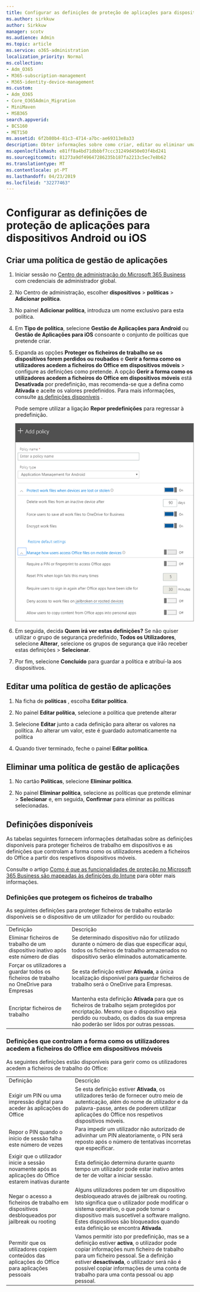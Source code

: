 ```yaml
---
title: Configurar as definições de proteção de aplicações para dispositivos Android ou iOS
ms.author: sirkkuw
author: Sirkkuw
manager: scotv
ms.audience: Admin
ms.topic: article
ms.service: o365-administration
localization_priority: Normal
ms.collection:
- Adm_O365
- M365-subscription-management
- M365-identity-device-management
ms.custom:
- Adm_O365
- Core_O365Admin_Migration
- MiniMaven
- MSB365
search.appverid:
- BCS160
- MET150
ms.assetid: 6f2b80b4-81c3-4714-a7bc-ae69313e8a33
description: Obter informações sobre como criar, editar ou eliminar uma política de gestão de aplicações e proteger ficheiros de trabalho em dispositivos Android ou iOS.
ms.openlocfilehash: e81ff8a4bd71dbbbf7ccc31249d450e03f4bd241
ms.sourcegitcommit: 81273a9df49647286235b187fa2213c5ec7e8b62
ms.translationtype: MT
ms.contentlocale: pt-PT
ms.lasthandoff: 04/23/2019
ms.locfileid: "32277463"
---
```

# <a name="set-app-protection-settings-for-android-or-ios-devices"></a>Configurar as definições de proteção de aplicações para dispositivos Android ou iOS

## <a name="create-an-app-management-policy"></a>Criar uma política de gestão de aplicações

1. Iniciar sessão no [Centro de administração do Microsoft 365 Business](https://go.microsoft.com/fwlink/p/?linkid=837890) com credenciais de administrador global. 
    
2. No Centro de administração, escolher **dispositivos** \> **políticas** \> **Adicionar política**.
  
3. No painel **Adicionar política**, introduza um nome exclusivo para esta política. 
    
4. Em **Tipo de política**, selecione **Gestão de Aplicações para Android** ou **Gestão de Aplicações para iOS** consoante o conjunto de políticas que pretende criar. 
    
5. Expanda as opções **Proteger os ficheiros de trabalho se os dispositivos forem perdidos ou roubados** e **Gerir a forma como os utilizadores acedem a ficheiros do Office em dispositivos móveis** \> configure as definições como pretende. A opção **Gerir a forma como os utilizadores acedem a ficheiros do Office em dispositivos móveis** está **Desativada** por predefinição, mas recomenda-se que a defina como **Ativada** e aceite os valores predefinidos. Para mais informações, consulte [as definições disponíveis](#available-settings) . 
    
    Pode sempre utilizar a ligação **Repor predefinições** para regressar à predefinição. 
    
    ![Screenshot of Create a policy with Application management for Android selected](media/eabbe06d-ac0a-4f3a-8630-68c808b1e662.png)
  
6. Em seguida, decida **Quem irá ver estas definições?** Se não quiser utilizar o grupo de segurança predefinido, **Todos os Utilizadores**, selecione **Alterar**, selecione os grupos de segurança que irão receber estas definições \> **Selecionar**.
    
7. Por fim, selecione **Concluído** para guardar a política e atribuí-la aos dispositivos. 
    
## <a name="edit-an-app-management-policy"></a>Editar uma política de gestão de aplicações

1. Na ficha de **políticas** , escolha **Editar política**.
    
2. No painel **Editar política**, selecione a política que pretende alterar 
    
3. Selecione **Editar** junto a cada definição para alterar os valores na política. Ao alterar um valor, este é guardado automaticamente na política 
    
4. Quando tiver terminado, feche o painel **Editar política**. 
    
## <a name="delete-an-app-management-policy"></a>Eliminar uma política de gestão de aplicações

1. No cartão **Políticas**, selecione **Eliminar política**.
    
2. No painel **Eliminar política**, selecione as políticas que pretende eliminar \> **Selecionar** e, em seguida, **Confirmar** para eliminar as políticas selecionadas. 
    
## <a name="available-settings"></a>Definições disponíveis

As tabelas seguintes fornecem informações detalhadas sobre as definições disponíveis para proteger ficheiros de trabalho em dispositivos e as definições que controlam a forma como os utilizadores acedem a ficheiros do Office a partir dos respetivos dispositivos móveis.
  
 Consulte o artigo [Como é que as funcionalidades de proteção no Microsoft 365 Business são mapeadas às definições do Intune](map-protection-features-to-intune-settings.md) para obter mais informações. 
  
### <a name="settings-that-protect-work-files"></a>Definições que protegem os ficheiros de trabalho

As seguintes definições para proteger ficheiros de trabalho estarão disponíveis se o dispositivo de um utilizador for perdido ou roubado:
  
|||
|:-----|:-----|
|Definição  <br/> |Descrição  <br/> |
|Eliminar ficheiros de trabalho de um dispositivo inativo após este número de dias  <br/> |Se determinado dispositivo não for utilizado durante o número de dias que especificar aqui, todos os ficheiros de trabalho armazenados no dispositivo serão eliminados automaticamente.  <br/> |
|Forçar os utilizadores a guardar todos os ficheiros de trabalho no OneDrive para Empresas  <br/> |Se esta definição estiver **Ativada**, a única localização disponível para guardar ficheiros de trabalho será o OneDrive para Empresas.  <br/> |
|Encriptar ficheiros de trabalho  <br/> |Mantenha esta definição **Ativada** para que os ficheiros de trabalho sejam protegidos por encriptação. Mesmo que o dispositivo seja perdido ou roubado, os dados da sua empresa não poderão ser lidos por outras pessoas.  <br/> |
   
### <a name="settings-that-control-how-users-access-office-files-on-mobile-devices"></a>Definições que controlam a forma como os utilizadores acedem a ficheiros do Office em dispositivos móveis

As seguintes definições estão disponíveis para gerir como os utilizadores acedem a ficheiros de trabalho do Office:
  
|||
|:-----|:-----|
|Definição  <br/> |Descrição  <br/> |
|Exigir um PIN ou uma impressão digital para aceder às aplicações do Office  <br/> |Se esta definição estiver **Ativada**, os utilizadores terão de fornecer outro meio de autenticação, além do nome de utilizador e da palavra-passe, antes de poderem utilizar aplicações do Office nos respetivos dispositivos móveis.  <br/> |
|Repor o PIN quando o início de sessão falha este número de vezes  <br/> |Para impedir um utilizador não autorizado de adivinhar um PIN aleatoriamente, o PIN será reposto após o número de tentativas incorretas que especificar.  <br/> |
|Exigir que o utilizador inicie a sessão novamente após as aplicações do Office estarem inativas durante  <br/> |Esta definição determina durante quanto tempo um utilizador pode estar inativo antes de ter de voltar a iniciar sessão.  <br/> |
|Negar o acesso a ficheiros de trabalho em dispositivos desbloqueados por jailbreak ou rooting  <br/> |Alguns utilizadores podem ter um dispositivo desbloqueado através de jailbreak ou rooting. Isto significa que o utilizador pode modificar o sistema operativo, o que pode tornar o dispositivo mais suscetível a software maligno. Estes dispositivos são bloqueados quando esta definição se encontra **Ativada**.  <br/> |
|Permitir que os utilizadores copiem conteúdos das aplicações do Office para aplicações pessoais  <br/> |Vamos permitir isto por predefinição, mas se a definição estiver **activa**, o utilizador pode copiar informações num ficheiro de trabalho para um ficheiro pessoal. Se a definição estiver **desactivada**, o utilizador será não é possível copiar informações de uma conta de trabalho para uma conta pessoal ou app pessoal.  <br/> |
   

  

